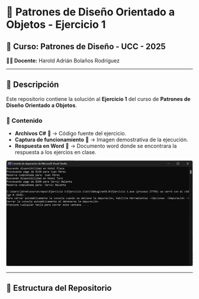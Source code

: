 # 📘 Patrones de Diseño Orientado a Objetos - Ejercicio 1  

## 🏫 Curso: Patrones de Diseño - UCC - 2025  
**👨‍🏫 Docente:** Harold Adrián Bolaños Rodríguez  

---

## 📌 Descripción  
Este repositorio contiene la solución al **Ejercicio 1** del curso de **Patrones de Diseño Orientado a Objetos**.  

### 📂 Contenido  
- **Archivos C#** 📂 → Código fuente del ejercicio.  
- **Captura de funcionamiento** 📸 → Imagen demostrativa de la ejecución.  
- **Respuesta en Word** 📝 → Documento word donde se encontrara la respuesta a los ejercios en clase.  


![Descripción de la imagen](Captura.png)


---

## 📂 Estructura del Repositorio  
